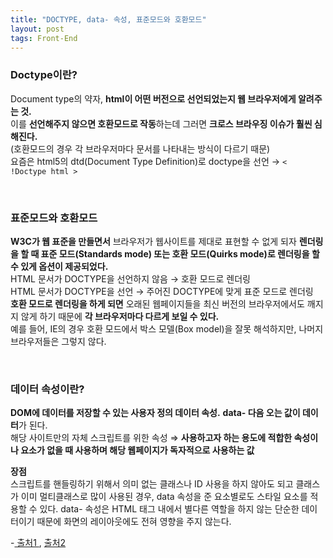 ```yaml
---
title: "DOCTYPE, data- 속성, 표준모드와 호환모드"
layout: post
tags: Front-End 
---
```


### Doctype이란?
Document type의 약자, **html이 어떤 버전으로 선언되었는지 웹 브라우저에게 알려주는 것.** <br>
이를 **선언해주지 않으면 호환모드로 작동**하는데 그러면 **크로스 브라우징 이슈가 훨씬 심해진다.**<br>
(호환모드의 경우 각 브라우저마다 문서를 나타내는 방식이 다르기 때문)<br>
요즘은 html5의 dtd(Document Type Definition)로 doctype을 선언 → `< !Doctype html >`










<br>

### 표준모드와 호환모드

**W3C가 웹 표준을 만들면서** 브라우저가 웹사이트를 제대로 표현할 수 없게 되자
**렌더링을 할 때 표준 모드(Standards mode) 또는 호환 모드(Quirks mode)로 렌더링을 할 수 있게 옵션이 제공되었다.** <br>
HTML 문서가 DOCTYPE을 선언하지 않음 → 호환 모드로 렌더링<br>
HTML 문서가 DOCTYPE을 선언 → 주어진 DOCTYPE에 맞게 표준 모드로 렌더링 <br>
**호환 모드로 렌더링을 하게 되면** 오래된 웹페이지들을 최신 버전의 브라우저에서도 깨지지 않게 하기 때문에 **각 브라우저마다 다르게 보일 수 있다.** <br>
예를 들어, IE의 경우 호환 모드에서 박스 모델(Box model)을 잘못 해석하지만, 나머지 브라우저들은 그렇지 않다.

<br>

### 데이터 속성이란? 

**DOM에 데이터를 저장할 수 있는 사용자 정의 데이터 속성.**
**data- 다음 오는 값이 데이터**가 된다.<br>
해당 사이트만의 자체 스크립트를 위한 속성 ⇒
**사용하고자 하는 용도에 적합한 속성이나 요소가 없을 때 사용하며 해당 웹페이지가 독자적으로 사용하는 값**

**장점**<br>
스크립트를 핸들링하기 위해서 의미 없는 클래스나 ID 사용을 하지 않아도 되고 
클래스가 이미 멀티클래스로 많이 사용된 경우, data 속성을 준 요소별로도 스타일 요소를 적용할 수 있다.
data- 속성은 HTML 태그 내에서 별다른 역할을 하지 않는 단순한 데이터이기 때문에 화면의 레이아웃에도 전혀 영향을 주지 않는다.

-<a href="https://github.com/baeharam/Must-Know-About-
    Frontend#%EC%B7%A8%EC%A4%80%EC%83%9D%EC%9D%B4-%EB%B0%98%EB%93%9C%EC%8B%9C-
    %EC%95%8C%EC%95%84%EC%95%BC-%ED%95%A0-%ED%94%84%EB%A1%A0%ED%8A%B8%EC%97%94%EB%93%9C-%EC%A7%80%EC%8B%9D%EB%93%A4">
    출처1 
  </a>,
  <a href="https://whales.tistory.com/3#:~:text=data%20%EC%86%8D%EC%84%B1%EC%9D%84%20%EC%82%AC%EC%9A%A9%ED%95%98%EB%A9%B4,%EB%A5%BC%20%EC%A0%81%EC%9A%A9%ED%95%A0%20%EC%88%98%20%EC%9E%88%EC%8A%B5%EB%8B%88%EB%8B%A4.">출처2</a>
<br>
<br>
